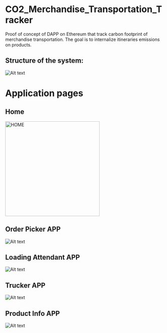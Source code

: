 # CO2_Merchandise_Transportation_Tracker

Proof of concept of DAPP on Ethereum that track carbon footprint of merchandise transportation.
The goal is to internalize itineraries emissions on products.

## Structure of the system:

![Alt text](README_picture/System_structure.jpg?raw=true)

# Application pages

## Home
<img src="README_picture/HOME.jpg" alt="HOME" width="300"/>

## Order Picker APP

![Alt text](README_picture/Order_Picker_APP.jpg?raw=true)

## Loading Attendant APP

![Alt text](README_picture/Loading_attendant_APP.jpg?raw=true)

## Trucker APP

![Alt text](README_picture/Trucker_APP.jpg?raw=true)

## Product Info APP

![Alt text](README_picture/Product_info.jpg?raw=true)




